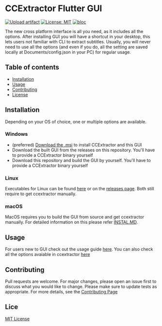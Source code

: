 # CCExtractor Flutter GUI 
[![Upload artifact](https://github.com/CCExtractor/ccextractorfluttergui/actions/workflows/create_artifacts.yml/badge.svg)](https://github.com/CCExtractor/ccextractorfluttergui/actions/workflows/create_artifacts.yml)
[![License: MIT](https://img.shields.io/badge/License-MIT-yellow.svg)](https://opensource.org/licenses/MIT)
[![bloc](https://img.shields.io/badge/flutter-bloc-blue)](https://github.com/felangel/bloc)

The new cross platform interface is all you need, as it includes all the options. After installing GUI you will have a shortcut in your desktop, this lets users not familiar with CLI to extract subtitles.
Usually, you will never need to use all the options (and even if you do, all the setting are saved locally at Documents/config.json in your PC) for regular usage.


## Table of contents
* [Installation](#installation)
* [Usage](#usage)
* [Contributing](#contributing)
* [License](#license)


## Installation
Depending on your OS of choice, one or multiple options are available.

### Windows
- (preferred) [Download the .msi](https://github.com/CCExtractor/ccextractor/releases) to install CCExtractor and this GUI
- Download the built GUI from the releases on this repository. You'll have to provide a CCExtractor binary yourself
- Download this repository and build the GUI by yourself. You'll have to provide a CCExtractor binary yourself

### Linux
Executables for Linux can be  found [here](https://nightly.link/CCExtractor/ccextractorfluttergui/workflows/create_artifacts/master) or on the [releases page](https://github.com/CCExtractor/ccextractorfluttergui/releases). Both still require to get ccextractor manually. 

### macOS
MacOS requires you to build the GUI from source and get ccextractor manually. For detailed information on this please refer [INSTAL.MD](INSTALL.MD).


## Usage
For users new to GUI check out the usage guide [here](USAGE.MD). You can also check all the options avaiable in ccextractor [here](https://ccextractor.org/public/general/command_line_usage/)


## Contributing
Pull requests are welcome. For major changes, please open an issue first to discuss what you would like to change. Please make sure to update tests as appropriate. For more details, see the [Contributing Page](CONTRIBUTING.md)

## Lice
[MIT License](LICENSE)
